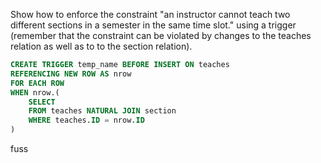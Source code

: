 Show how to enforce the constraint "an instructor cannot teach two different sections in a semester in the same time slot." using a trigger (remember that the constraint can be violated by changes to the teaches relation as well as to to the section relation).


```SQL
CREATE TRIGGER temp_name BEFORE INSERT ON teaches
REFERENCING NEW ROW AS nrow
FOR EACH ROW
WHEN nrow.(
    SELECT
    FROM teaches NATURAL JOIN section
    WHERE teaches.ID = nrow.ID
)
```

fuss
